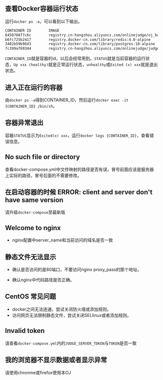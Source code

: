 ## 查看Docker容器运行状态
运行`docker ps -a`，可以看到以下输出。

```bash
CONTAINER ID        IMAGE                                                        COMMAND                  CREATED             STATUS                       PORTS                                         NAMES
645070877c6c        registry.cn-hangzhou.aliyuncs.com/onlinejudge/oj_backend     "/bin/sh -c 'sh /app…"   About an hour ago   Up About an hour (healthy)             0.0.0.0:443->1443/tcp, 0.0.0.0:80->8000/tcp   oj-backend
b6fc725b2417        registry.docker-cn.com/library/redis:4.0-alpine              "docker-entrypoint.s…"   About an hour ago   Up About an hour             6379/tcp                                      oj-redis
3402b59b96d3        registry.docker-cn.com/library/postgres:10-alpine            "docker-entrypoint.s…"   About an hour ago   Up About an hour             5432/tcp                                      oj-postgres
7c399af69344        registry.cn-hangzhou.aliyuncs.com/onlinejudge/judge_server   "/bin/sh -c '/bin/ba…"   About an hour ago   Up About an hour (healthy)   8080/tcp                                      judge-server


```

`CONTAINER_ID`就是容器的id，以后会经常用到。`STATUS`就是当前容器的运行状态，`Up xxx (healthy)`就是正常运行状态，`unhealthy`或`Exited (x) xxx`就是退出状态。

## 进入正在运行的容器

由`docker ps -a`得到CONTAINER_ID，然后运行`docker exec -it {CONTAINER_ID} /bin/sh`。

## 容器异常退出

容器`STATUS`显示为`Exited(x) xxx`，运行`docker logs {CONTAINER_ID}`，查看错误信息。

## No such file or directory

查看docker-compose.yml中文件映射的路径是否有误，冒号前面应该是服务器上实际的路径，冒号后面的不需要修改。

## 在启动容器的时候 ERROR: client and server don't have same version

请升级`docker-compose`至最新版

## Welcome to nginx

 - nginx配置中server_name和当前访问的域名是否一致

## 静态文件无法显示
 
 - 确认是否访问的是80端口，不要访问nginx proxy_pass的那个地址。

 - 确认nginx中代码路径是否正确。

## CentOS 常见问题

 - docker之间无法连通，尝试关闭防火墙或添加规则。
 - 访问网页无法限制静态文件，尝试关闭SELlinux或者添加规则。

## Invalid token

请查看`docker-compose.yml`内的`JUDGE_SERVER_TOKEN`与`TOKEN`是否一致

## 我的浏览器不显示数据或者显示异常

请使用chronme或firefox使用本OJ